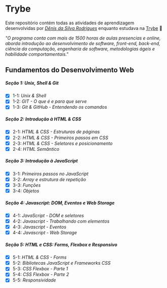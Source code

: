 # Trybe

Este repositório contém todas as atividades de aprendizagem desenvolvidas por _[Dênis da Silva Rodrigues](https://www.linkedin.com/in/denisrodrigues-dev/)_ enquanto estudava na [Trybe](https://www.betrybe.com/) 🚀

_"O programa conta com mais de 1500 horas de aulas presencias e online, aborda introdução ao desenvolvimento de software, front-end, back-end, ciência da computação, engenharia de software, metodologias ágeis e habilidade comportamentais."_

## Fundamentos do Desenvolvimento Web

##### Seção 1: Unix, Shell & Git

- [x] 1-1: _Unix & Shell_
- [x] 1-2: _GIT - O que é e para que serve_
- [x] 1-3: _Git & GitHub - Entendendo os comandos_

##### Seção 2: Introdução à HTML & CSS

- [x] 2-1: _HTML & CSS - Estruturas de páginas_
- [x] 2-2: _HTML & CSS - Primeiros passos em CSS_
- [x] 2-3: _HTML & CSS - Seletores e posicionamento_
- [x] 2-4: _HTML Semântico_

##### Seção 3: Introdução à JavaScript

- [x] 3-1: _Primeiros passos no JavaScript_
- [x] 3-2: _Array e estrutura de repetição_
- [x] 3-3: _Funções_
- [x] 3-4: _Objetos_
##### Seção 4: Javascript: DOM, Eventos e Web Storage

- [x] 4-1: _JavaScript - DOM e seletores_
- [x] 4-2: _Javascript - Trabalhando com elementos_
- [x] 4-3: _Javascript - Eventos_
- [x] 4-4: _Javascript - Web Storage_

##### Seção 5: HTML e CSS: Forms, Flexbox e Responsivo

- [x] 5-1: _HTML & CSS - Forms_
- [x] 5-2: _Bibliotecas JavaScript e Frameworks CSS_
- [x] 5-3: _CSS Flexbox - Parte 1_
- [x] 5-4: _CSS Flexbox - Parte 2_
- [x] 5-5: _Responsividade_